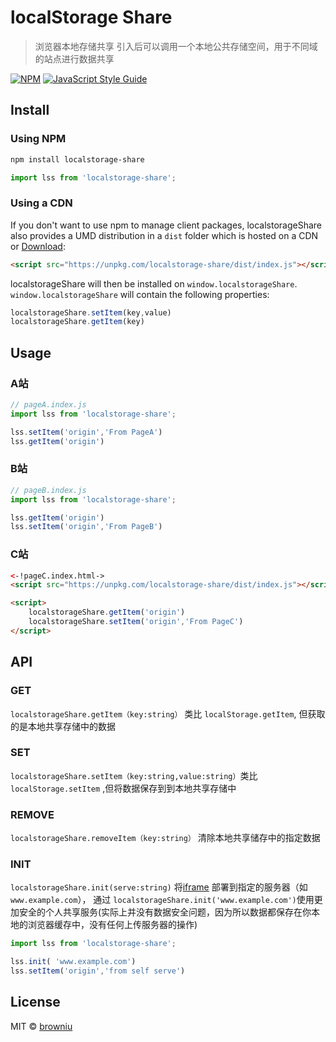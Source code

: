 # localStorage Share
> 浏览器本地存储共享
引入后可以调用一个本地公共存储空间，用于不同域的站点进行数据共享

[![NPM](https://img.shields.io/npm/v/localstorage-share.svg)](https://www.npmjs.com/package/react-autocomplete) [![JavaScript Style Guide](https://img.shields.io/badge/code_style-standard-brightgreen.svg)](https://standardjs.com)

## Install

### Using NPM

```bash
npm install localstorage-share
```
```JavaScript
import lss from 'localstorage-share';
```

### Using a CDN

If you don't want to use npm to manage client packages, localstorageShare also provides a UMD distribution in a `dist` folder which is hosted on a CDN or [Download](https://github.com/browniu/localstorage-share/blob/master/dist/index.js):

```html
<script src="https://unpkg.com/localstorage-share/dist/index.js"></script>
```

localstorageShare will then be installed on `window.localstorageShare`. `window.localstorageShare` will contain the following properties:

```js
localstorageShare.setItem(key,value)
localstorageShare.getItem(key)
```

## Usage

### A站
```JavaScript
// pageA.index.js
import lss from 'localstorage-share';

lss.setItem('origin','From PageA')
lss.getItem('origin')
```

### B站
```JavaScript
// pageB.index.js
import lss from 'localstorage-share';

lss.getItem('origin')
lss.setItem('origin','From PageB')
```

### C站
```html
<-!pageC.index.html->
<script src="https://unpkg.com/localstorage-share/dist/index.js"></script>

<script>
    localstorageShare.getItem('origin')
    localstorageShare.setItem('origin','From PageC')
</script>

```

## API

### GET
`localstorageShare.getItem（key:string）` 类比 `localStorage.getItem`, 但获取的是本地共享存储中的数据

### SET
`localstorageShare.setItem（key:string,value:string）`类比`localStorage.setItem` ,但将数据保存到到本地共享存储中

### REMOVE
`localstorageShare.removeItem（key:string）` 清除本地共享储存中的指定数据

### INIT
`localstorageShare.init(serve:string)` 将[iframe](https://github.com/browniu/localstorage-share/blob/master/iframe/index.html) 部署到指定的服务器（如`www.example.com`），
通过 `localstorageShare.init('www.example.com')`使用更加安全的个人共享服务(实际上并没有数据安全问题，因为所以数据都保存在你本地的浏览器缓存中，没有任何上传服务器的操作)

```JavaScript
import lss from 'localstorage-share';

lss.init( 'www.example.com')
lss.setItem('origin','from self serve')
```

## License
MIT © [browniu](https://github.com/browniu)
